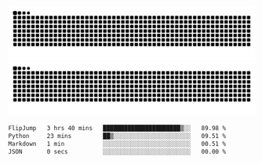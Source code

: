 ![Snake Animation](https://raw.githubusercontent.com/tomhea/tomhea/output/github-contribution-grid-snake-dark.svg#gh-dark-mode-only)
![Snake Animation](https://raw.githubusercontent.com/tomhea/tomhea/output/github-contribution-grid-snake.svg#gh-light-mode-only)

<p></p>

<!--START_SECTION:waka-->

```text
FlipJump   3 hrs 40 mins   ██████████████████████▒░░   89.98 %
Python     23 mins         ██▒░░░░░░░░░░░░░░░░░░░░░░   09.51 %
Markdown   1 min           ░░░░░░░░░░░░░░░░░░░░░░░░░   00.51 %
JSON       0 secs          ░░░░░░░░░░░░░░░░░░░░░░░░░   00.00 %
```

<!--END_SECTION:waka-->
